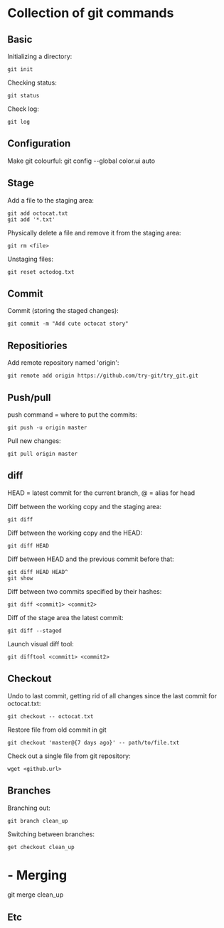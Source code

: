# Collection of git commands

## Basic 

Initializing a directory:

~~~~
git init
~~~~

Checking status:

~~~~
git status
~~~~

Check log:

~~~~
git log
~~~~

## Configuration

Make git colourful:
git config --global color.ui auto

## Stage

Add a file to the staging area:

~~~~
git add octocat.txt
git add '*.txt'
~~~~

Physically delete a file and remove it from the staging area:
~~~~
git rm <file>
~~~~

Unstaging files:
~~~~
git reset octodog.txt
~~~~

## Commit

Commit (storing the staged changes):
~~~~
git commit -m "Add cute octocat story"
~~~~

## Repositiories

Add remote repository named 'origin':

~~~~
git remote add origin https://github.com/try-git/try_git.git
~~~~

## Push/pull

push command = where to put the commits:

~~~~
git push -u origin master
~~~~

Pull new changes:

~~~~
git pull origin master
~~~~

## diff

HEAD = latest commit for the current branch,
@ = alias for head

Diff between the working copy and the staging area:

~~~~ 
git diff
~~~~ 

Diff between the working copy and the HEAD:

~~~~ 
git diff HEAD
~~~~ 

Diff between HEAD and the previous commit before that:

~~~~
git diff HEAD HEAD^
git show
~~~~

Diff between two commits specified by their hashes:

~~~~
git diff <commit1> <commit2>
~~~~

Diff of the stage area the latest commit:

~~~~
git diff --staged
~~~~

Launch visual diff tool:

~~~~
git difftool <commit1> <commit2>
~~~~

## Checkout

Undo to last commit, getting rid of all changes since the last commit for octocat.txt:

~~~~
git checkout -- octocat.txt
~~~~

Restore file from old commit in git

~~~~
git checkout 'master@{7 days ago}' -- path/to/file.txt
~~~~

Check out a single file from git repository:

~~~~
wget <github.url>
~~~~

## Branches

Branching out:

~~~~
git branch clean_up
~~~~

Switching between branches:

~~~~
get checkout clean_up
~~~~

# - Merging
git merge clean_up


## Etc
